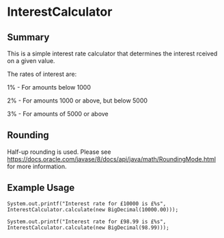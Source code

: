 # InterestCalculator

## Summary

This is a simple interest rate calculator that determines the interest rceived on a given value.

The rates of interest are:

1% - For amounts below 1000

2% - For amounts 1000 or above, but below 5000

3% - For amounts of 5000 or above

## Rounding

Half-up rounding is used. Please see https://docs.oracle.com/javase/8/docs/api/java/math/RoundingMode.html for more information.

## Example Usage

`System.out.printf("Interest rate for £10000 is £%s", InterestCalculator.calculate(new BigDecimal(10000.00)));`

`System.out.printf("Interest rate for £98.99 is £%s", InterestCalculator.calculate(new BigDecimal(98.99)));`
